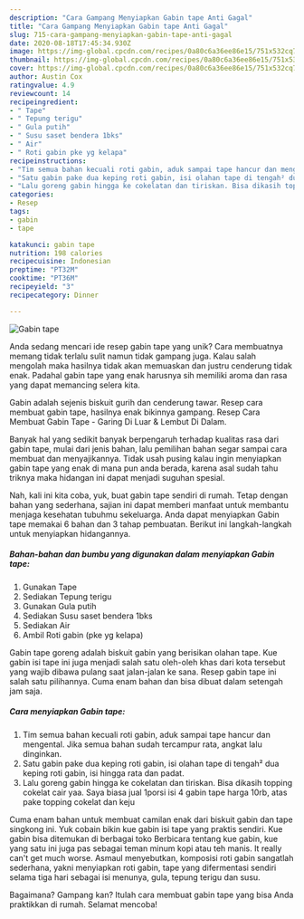 ```yaml
---
description: "Cara Gampang Menyiapkan Gabin tape Anti Gagal"
title: "Cara Gampang Menyiapkan Gabin tape Anti Gagal"
slug: 715-cara-gampang-menyiapkan-gabin-tape-anti-gagal
date: 2020-08-18T17:45:34.930Z
image: https://img-global.cpcdn.com/recipes/0a80c6a36ee86e15/751x532cq70/gabin-tape-foto-resep-utama.jpg
thumbnail: https://img-global.cpcdn.com/recipes/0a80c6a36ee86e15/751x532cq70/gabin-tape-foto-resep-utama.jpg
cover: https://img-global.cpcdn.com/recipes/0a80c6a36ee86e15/751x532cq70/gabin-tape-foto-resep-utama.jpg
author: Austin Cox
ratingvalue: 4.9
reviewcount: 14
recipeingredient:
- " Tape"
- " Tepung terigu"
- " Gula putih"
- " Susu saset bendera 1bks"
- " Air"
- " Roti gabin pke yg kelapa"
recipeinstructions:
- "Tim semua bahan kecuali roti gabin, aduk sampai tape hancur dan mengental. Jika semua bahan sudah tercampur rata, angkat lalu dinginkan."
- "Satu gabin pake dua keping roti gabin, isi olahan tape di tengah² dua keping roti gabin, isi hingga rata dan padat."
- "Lalu goreng gabin hingga ke cokelatan dan tiriskan. Bisa dikasih topping cokelat cair yaa. Saya biasa jual 1porsi isi 4 gabin tape harga 10rb, atas pake topping cokelat dan keju"
categories:
- Resep
tags:
- gabin
- tape

katakunci: gabin tape 
nutrition: 198 calories
recipecuisine: Indonesian
preptime: "PT32M"
cooktime: "PT36M"
recipeyield: "3"
recipecategory: Dinner

---
```



![Gabin tape](https://img-global.cpcdn.com/recipes/0a80c6a36ee86e15/751x532cq70/gabin-tape-foto-resep-utama.jpg)

Anda sedang mencari ide resep gabin tape yang unik? Cara membuatnya memang tidak terlalu sulit namun tidak gampang juga. Kalau salah mengolah maka hasilnya tidak akan memuaskan dan justru cenderung tidak enak. Padahal gabin tape yang enak harusnya sih memiliki aroma dan rasa yang dapat memancing selera kita.

Gabin adalah sejenis biskuit gurih dan cenderung tawar. Resep cara membuat gabin tape, hasilnya enak bikinnya gampang. Resep Cara Membuat Gabin Tape - Garing Di Luar &amp; Lembut Di Dalam.

Banyak hal yang sedikit banyak berpengaruh terhadap kualitas rasa dari gabin tape, mulai dari jenis bahan, lalu pemilihan bahan segar sampai cara membuat dan menyajikannya. Tidak usah pusing kalau ingin menyiapkan gabin tape yang enak di mana pun anda berada, karena asal sudah tahu triknya maka hidangan ini dapat menjadi suguhan spesial.


Nah, kali ini kita coba, yuk, buat gabin tape sendiri di rumah. Tetap dengan bahan yang sederhana, sajian ini dapat memberi manfaat untuk membantu menjaga kesehatan tubuhmu sekeluarga. Anda dapat menyiapkan Gabin tape memakai 6 bahan dan 3 tahap pembuatan. Berikut ini langkah-langkah untuk menyiapkan hidangannya.

<!--inarticleads1-->

##### Bahan-bahan dan bumbu yang digunakan dalam menyiapkan Gabin tape:

1. Gunakan  Tape
1. Sediakan  Tepung terigu
1. Gunakan  Gula putih
1. Sediakan  Susu saset bendera 1bks
1. Sediakan  Air
1. Ambil  Roti gabin (pke yg kelapa)


Gabin tape goreng adalah biskuit gabin yang berisikan olahan tape. Kue gabin isi tape ini juga menjadi salah satu oleh-oleh khas dari kota tersebut yang wajib dibawa pulang saat jalan-jalan ke sana. Resep gabin tape ini salah satu pilihannya. Cuma enam bahan dan bisa dibuat dalam setengah jam saja. 

<!--inarticleads2-->

##### Cara menyiapkan Gabin tape:

1. Tim semua bahan kecuali roti gabin, aduk sampai tape hancur dan mengental. Jika semua bahan sudah tercampur rata, angkat lalu dinginkan.
1. Satu gabin pake dua keping roti gabin, isi olahan tape di tengah² dua keping roti gabin, isi hingga rata dan padat.
1. Lalu goreng gabin hingga ke cokelatan dan tiriskan. Bisa dikasih topping cokelat cair yaa. Saya biasa jual 1porsi isi 4 gabin tape harga 10rb, atas pake topping cokelat dan keju


Cuma enam bahan untuk membuat camilan enak dari biskuit gabin dan tape singkong ini. Yuk cobain bikin kue gabin isi tape yang praktis sendiri. Kue gabin bisa ditemukan di berbagai toko Berbicara tentang kue gabin, kue yang satu ini juga pas sebagai teman minum kopi atau teh manis. It really can&#39;t get much worse. Asmaul menyebutkan, komposisi roti gabin sangatlah sederhana, yakni menyiapkan roti gabin, tape yang difermentasi sendiri selama tiga hari sebagai isi menunya, gula, tepung terigu dan susu. 

Bagaimana? Gampang kan? Itulah cara membuat gabin tape yang bisa Anda praktikkan di rumah. Selamat mencoba!
